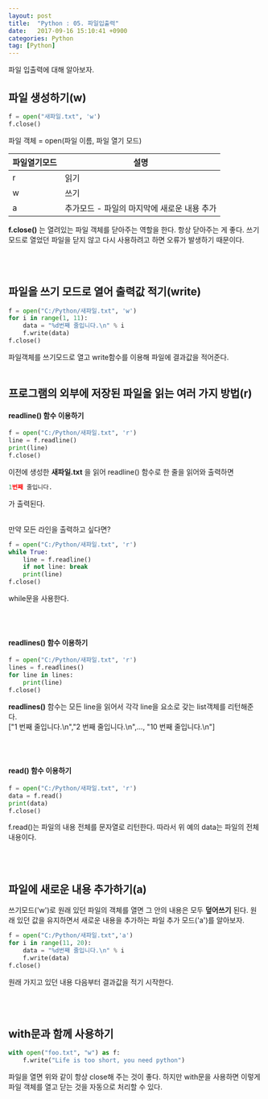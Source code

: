 ```yaml
---
layout: post
title:  "Python : 05. 파일입출력"
date:   2017-09-16 15:10:41 +0900
categories: Python
tag: [Python]
---
```


파일 입출력에 대해 알아보자.

## 파일 생성하기(w)

```python
f = open("새파일.txt", 'w')
f.close()
```

파일 객체 = open(파일 이름, 파일 열기 모드)

| 파일열기모드  | 설명  |
|---|---|
| r  | 읽기  |
|  w |  쓰기 |
|  a |  추가모드 - 파일의 마지막에 새로운 내용 추가 |

**f.close()** 는 열려있는 파일 객체를 닫아주는 역할을 한다. 항상 닫아주는 게 좋다. 쓰기모드로 열었던 파일을 닫지 않고 다시 사용하려고 하면 오류가 발생하기 때문이다.

<br><br>

## 파일을 쓰기 모드로 열어 출력값 적기(write)

```python
f = open("C:/Python/새파일.txt", 'w')
for i in range(1, 11):
    data = "%d번째 줄입니다.\n" % i
    f.write(data)
f.close()
```

파일객체를 쓰기모드로 열고 write함수를 이용해 파일에 결과값을 적어준다.
<br><br>

## 프로그램의 외부에 저장된 파일을 읽는 여러 가지 방법(r)

#### readline() 함수 이용하기

```python
f = open("C:/Python/새파일.txt", 'r')
line = f.readline()
print(line)
f.close()
```

이전에 생성한 **새파일.txt** 을 읽어 readline() 함수로 한 줄을 읽어와 출력하면

```python
1번째 줄입니다.
```

가 출력된다.
<br><br>

만약 모든 라인을 출력하고 싶다면?

```python
f = open("C:/Python/새파일.txt", 'r')
while True:
    line = f.readline()
    if not line: break
    print(line)
f.close()
```

while문을 사용한다.

<br><br>

#### readlines() 함수 이용하기

```python
f = open("C:/Python/새파일.txt", 'r')
lines = f.readlines()
for line in lines:
    print(line)
f.close()
```

**readlines()** 함수는 모든 line을 읽어서 각각 line을 요소로 갖는 list객체를 리턴해준다.<br>
["1 번째 줄입니다.\n","2 번째 줄입니다.\n",..., "10 번째 줄입니다.\n"]

<br><br>

#### read() 함수 이용하기

```python
f = open("C:/Python/새파일.txt", 'r')
data = f.read()
print(data)
f.close()
```

f.read()는 파일의 내용 전체를 문자열로 리턴한다. 따라서 위 예의 data는 파일의 전체 내용이다.

<br><br>

## 파일에 새로운 내용 추가하기(a)

쓰기모드('w')로 원래 있던 파일의 객체를 열면 그 안의 내용은 모두 **덮어쓰기** 된다. 원래 있던 값을 유지하면서 새로운 내용을 추가하는 파일 추가 모드('a')를 알아보자.

```python
f = open("C:/Python/새파일.txt",'a')
for i in range(11, 20):
    data = "%d번째 줄입니다.\n" % i
    f.write(data)
f.close()
```

원래 가지고 있던 내용 다음부터 결과값을 적기 시작한다.

<br><br>

## with문과 함께 사용하기

```python
with open("foo.txt", "w") as f:
    f.write("Life is too short, you need python")
```

파일을 열면 위와 같이 항상 close해 주는 것이 좋다. 하지만 with문을 사용하면 이렇게 파일 객체를 열고 닫는 것을 자동으로 처리할 수 있다.
